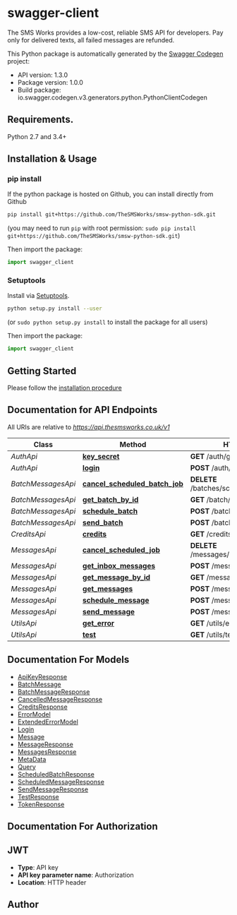 # swagger-client
The SMS Works provides a low-cost, reliable SMS API for developers. Pay only for delivered texts, all failed messages are refunded.

This Python package is automatically generated by the [Swagger Codegen](https://github.com/swagger-api/swagger-codegen) project:

- API version: 1.3.0
- Package version: 1.0.0
- Build package: io.swagger.codegen.v3.generators.python.PythonClientCodegen

## Requirements.

Python 2.7 and 3.4+

## Installation & Usage
### pip install

If the python package is hosted on Github, you can install directly from Github

```sh
pip install git+https://github.com/TheSMSWorks/smsw-python-sdk.git
```
(you may need to run `pip` with root permission: `sudo pip install git+https://github.com/TheSMSWorks/smsw-python-sdk.git`)

Then import the package:
```python
import swagger_client 
```

### Setuptools

Install via [Setuptools](http://pypi.python.org/pypi/setuptools).

```sh
python setup.py install --user
```
(or `sudo python setup.py install` to install the package for all users)

Then import the package:
```python
import swagger_client
```

## Getting Started

Please follow the [installation procedure](#installation--usage)

## Documentation for API Endpoints

All URIs are relative to *https://api.thesmsworks.co.uk/v1*

Class | Method | HTTP request | Description
------------ | ------------- | ------------- | -------------
*AuthApi* | [**key_secret**](docs/AuthApi.md#key_secret) | **GET** /auth/getApiKey | 
*AuthApi* | [**login**](docs/AuthApi.md#login) | **POST** /auth/token | 
*BatchMessagesApi* | [**cancel_scheduled_batch_job**](docs/BatchMessagesApi.md#cancel_scheduled_batch_job) | **DELETE** /batches/schedule/{batchid} | 
*BatchMessagesApi* | [**get_batch_by_id**](docs/BatchMessagesApi.md#get_batch_by_id) | **GET** /batch/{batchid} | 
*BatchMessagesApi* | [**schedule_batch**](docs/BatchMessagesApi.md#schedule_batch) | **POST** /batch/schedule | 
*BatchMessagesApi* | [**send_batch**](docs/BatchMessagesApi.md#send_batch) | **POST** /batch/send | 
*CreditsApi* | [**credits**](docs/CreditsApi.md#credits) | **GET** /credits/balance | 
*MessagesApi* | [**cancel_scheduled_job**](docs/MessagesApi.md#cancel_scheduled_job) | **DELETE** /messages/schedule/{messageid} | 
*MessagesApi* | [**get_inbox_messages**](docs/MessagesApi.md#get_inbox_messages) | **POST** /messages/inbox | 
*MessagesApi* | [**get_message_by_id**](docs/MessagesApi.md#get_message_by_id) | **GET** /messages/{messageid} | 
*MessagesApi* | [**get_messages**](docs/MessagesApi.md#get_messages) | **POST** /messages | 
*MessagesApi* | [**schedule_message**](docs/MessagesApi.md#schedule_message) | **POST** /message/schedule | 
*MessagesApi* | [**send_message**](docs/MessagesApi.md#send_message) | **POST** /message/send | 
*UtilsApi* | [**get_error**](docs/UtilsApi.md#get_error) | **GET** /utils/errors/{errorcode} | 
*UtilsApi* | [**test**](docs/UtilsApi.md#test) | **GET** /utils/test | 

## Documentation For Models

 - [ApiKeyResponse](docs/ApiKeyResponse.md)
 - [BatchMessage](docs/BatchMessage.md)
 - [BatchMessageResponse](docs/BatchMessageResponse.md)
 - [CancelledMessageResponse](docs/CancelledMessageResponse.md)
 - [CreditsResponse](docs/CreditsResponse.md)
 - [ErrorModel](docs/ErrorModel.md)
 - [ExtendedErrorModel](docs/ExtendedErrorModel.md)
 - [Login](docs/Login.md)
 - [Message](docs/Message.md)
 - [MessageResponse](docs/MessageResponse.md)
 - [MessagesResponse](docs/MessagesResponse.md)
 - [MetaData](docs/MetaData.md)
 - [Query](docs/Query.md)
 - [ScheduledBatchResponse](docs/ScheduledBatchResponse.md)
 - [ScheduledMessageResponse](docs/ScheduledMessageResponse.md)
 - [SendMessageResponse](docs/SendMessageResponse.md)
 - [TestResponse](docs/TestResponse.md)
 - [TokenResponse](docs/TokenResponse.md)

## Documentation For Authorization


## JWT

- **Type**: API key
- **API key parameter name**: Authorization
- **Location**: HTTP header


## Author



